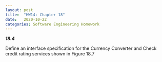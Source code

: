 ```yaml
---
layout: post
title:  "HW14: Chapter 18"
date:   2020-10-22
categories: Software Engineering Homework
---
```



***18.4***

Define an interface specification for the Currency Converter and Check credit rating services shown in Figure 18.7
